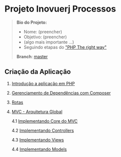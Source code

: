 # [](#projeto)Projeto Inovuerj Processos

> **Bio do Projeto:**
> 
> *   Nome: (preencher)
> *   Objetivo: (preencher)
> *   (algo mais importante ...)
> *   Seguindo etapas do ["PHP The right way"](https://leanpub.com/phptherightway/read)
> 
> **Branch**: [master](https://)


## Criação da Aplicação

1. [Introdução a aplicação em PHP](/%23private/docs/phptherightway.com/readme-v0.0.1-intro.md)

2. [Gerenciamento de Dependências com Composer](/%23private/docs/phptherightway.com/readme-v0.0.2-gerenciamento-de-dependencias.md)

3. [Rotas](/%23private/docs/phptherightway.com/readme-v0.0.3-rotas.md)

4. [MVC - Arquitetura Global](/%23private/docs/phptherightway.com/readme-v0.1.0-mvc.md)

    4.1 [Implementando Core do MVC](/%23private/docs/phptherightway.com/readme-v0.1.1-implentando-mvc.md)
    
    4.2 [Implementando Controllers](/%23private/docs/phptherightway.com/readme-v0.1.2-implentando-controllers.md)
    
    4.3 [Implementando Views](/%23private/docs/phptherightway.com/readme-v0.1.3-implentando-views.md)
    
    4.4 [Implementando Models](/%23private/docs/phptherightway.com/readme-v0.1.4-implementando-models.md)
